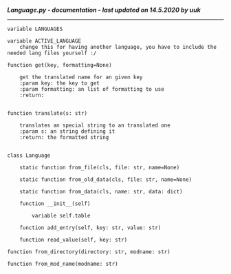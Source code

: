 ***Language.py - documentation - last updated on 14.5.2020 by uuk***
___

    variable LANGUAGES

    variable ACTIVE_LANGUAGE
        change this for having another language, you have to include the needed lang files yourself :/

    function get(key, formatting=None)
        
        get the translated name for an given key
        :param key: the key to get
        :param formatting: an list of formatting to use
        :return:


    function translate(s: str)
        
        translates an special string to an translated one
        :param s: an string defining it
        :return: the formatted string


    class Language

        static function from_file(cls, file: str, name=None)

        static function from_old_data(cls, file: str, name=None)

        static function from_data(cls, name: str, data: dict)

        function __init__(self)

            variable self.table

        function add_entry(self, key: str, value: str)

        function read_value(self, key: str)

    function from_directory(directory: str, modname: str)

    function from_mod_name(modname: str)